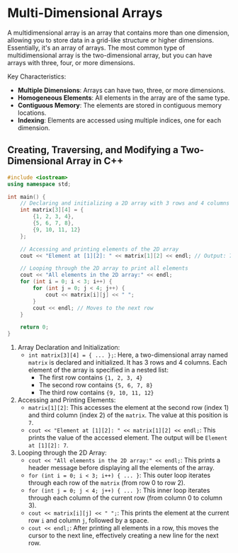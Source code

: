 # Multi-Dimensional Arrays
A multidimensional array is an array that contains more than one dimension, allowing you to store data in a grid-like structure or higher dimensions. Essentially, it's an array of arrays. The most common type of multidimensional array is the two-dimensional array, but you can have arrays with three, four, or more dimensions.

Key Characteristics:
- **Multiple Dimensions**: Arrays can have two, three, or more dimensions.
- **Homogeneous Elements**: All elements in the array are of the same type.
- **Contiguous Memory**: The elements are stored in contiguous memory locations.
- **Indexing**: Elements are accessed using multiple indices, one for each dimension.

## Creating, Traversing, and Modifying a Two-Dimensional Array in C++
```cpp
#include <iostream>
using namespace std;

int main() {
    // Declaring and initializing a 2D array with 3 rows and 4 columns
    int matrix[3][4] = {
        {1, 2, 3, 4},
        {5, 6, 7, 8},
        {9, 10, 11, 12}
    };

    // Accessing and printing elements of the 2D array
    cout << "Element at [1][2]: " << matrix[1][2] << endl; // Output: 7

    // Looping through the 2D array to print all elements
    cout << "All elements in the 2D array:" << endl;
    for (int i = 0; i < 3; i++) {
        for (int j = 0; j < 4; j++) {
            cout << matrix[i][j] << " ";
        }
        cout << endl; // Moves to the next row
    }

    return 0;
}
```
1. Array Declaration and Initialization:
    - `int matrix[3][4] = { ... };`: Here, a two-dimensional array named `matrix` is declared and initialized. It has 3 rows and 4 columns. Each element of the array is specified in a nested list:
        * The first row contains `{1, 2, 3, 4}`
        * The second row contains `{5, 6, 7, 8}`
        * The third row contains `{9, 10, 11, 12}`
2. Accessing and Printing Elements:
    - `matrix[1][2]`: This accesses the element at the second row (index 1) and third column (index 2) of the `matrix`. The value at this position is `7`.
    - `cout << "Element at [1][2]: " << matrix[1][2] << endl;`: This prints the value of the accessed element. The output will be `Element at [1][2]: 7`.
3. Looping through the 2D Array:
    - `cout << "All elements in the 2D array:" << endl;`: This prints a header message before displaying all the elements of the array.
    - `for (int i = 0; i < 3; i++) { ... }`: This outer loop iterates through each row of the `matrix` (from row 0 to row 2).
    - `for (int j = 0; j < 4; j++) { ... }`: This inner loop iterates through each column of the current row (from column 0 to column 3).
    - `cout << matrix[i][j] << " ";`: This prints the element at the current row `i` and column `j`, followed by a space.
    - `cout << endl;`: After printing all elements in a row, this moves the cursor to the next line, effectively creating a new line for the next row.
